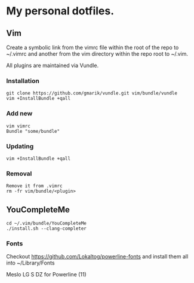 # My personal dotfiles.

## Vim

Create a symbolic link from the vimrc file within the root of the repo to
~/.vimrc and another from the vim directory within the repo root to ~/.vim.

All plugins are maintained via Vundle.

### Installation

```
git clone https://github.com/gmarik/vundle.git vim/bundle/vundle
vim +InstallBundle +qall
```

### Add new

```
vim vimrc
Bundle "some/bundle"
```

### Updating

```
vim +InstallBundle +qall
```

### Removal

```
Remove it from .vimrc
rm -fr vim/bundle/<plugin>
```

## YouCompleteMe

```
cd ~/.vim/bundle/YouCompleteMe
./install.sh --clang-completer
```

### Fonts
Checkout https://github.com/Lokaltog/powerline-fonts and install them all into ~/Library/Fonts

Meslo LG S DZ for Powerline (11)
